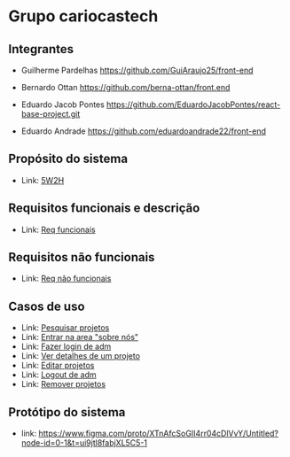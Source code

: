 # Grupo cariocastech
## Integrantes 
 - Guilherme Pardelhas https://github.com/GuiAraujo25/front-end

  - Bernardo Ottan  https://github.com/berna-ottan/front.end

  - Eduardo Jacob Pontes https://github.com/EduardoJacobPontes/react-base-project.git

  - Eduardo Andrade https://github.com/eduardoandrade22/front-end

## Propósito do sistema

- Link: [5W2H](https://github.com/GuiAraujo25/Grupo-cariocastech/blob/main/projetos/5W2H.md)


## Requisitos funcionais e descrição

- Link: [Req funcionais](https://github.com/GuiAraujo25/Grupo-cariocastech/blob/main/projetos/Requisitos%20funcionais.md)
  

## Requisitos não funcionais 

 - Link: [Req não funcionais](https://github.com/GuiAraujo25/Grupo-cariocastech/blob/main/projetos/Requisitos%20n%C3%A3o%20funcionais.md)

## Casos de uso

- Link: [Pesquisar projetos](https://github.com/GuiAraujo25/Grupo-cariocastech/blob/main/projetos/Casos%20de%20uso%20-%20pesquisar.md)
- Link: [Entrar na area "sobre nós"](https://github.com/GuiAraujo25/Grupo-cariocastech/blob/main/projetos/Casos%20de%20uso%20-%20sobre%20nós.md)
- Link: [Fazer login de adm](https://github.com/GuiAraujo25/Grupo-cariocastech/blob/main/projetos/caso%20de%20uso%20-%20fazer%20login.md)
- Link: [Ver detalhes de um projeto](https://github.com/GuiAraujo25/Grupo-cariocastech/blob/main/projetos/casos%20%20de%20uso%20-%20detalhes.md)
- Link: [Editar projetos](https://github.com/GuiAraujo25/Grupo-cariocastech/blob/main/projetos/casos%20de%20uso%20-%20editar%20projeto.md)
- Link: [Logout de adm](https://github.com/GuiAraujo25/Grupo-cariocastech/blob/main/projetos/casos%20de%20uso%20-%20logout.md)
- Link: [Remover projetos](https://github.com/GuiAraujo25/Grupo-cariocastech/blob/main/projetos/casos%20de%20uso%20-%20remover%20proj.md)



## Protótipo do sistema

 - link: https://www.figma.com/proto/XTnAfcSoGII4rr04cDlVvY/Untitled?node-id=0-1&t=ui9jtl8fabjXL5C5-1


















